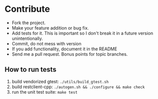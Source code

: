 # Contribute
- Fork the project.
- Make your feature addition or bug fix.
- Add tests for it. This is important so I don't break it in a future version
  unintentionally.
- Commit, do not mess with version
- If you add functionality, document it in the README
- Send me a pull request. Bonus points for topic branches.

## How to run tests

1. build vendorized gtest: `./utils/build_gtest.sh`
2. build restclient-cpp: `./autogen.sh && ./configure && make check`
3. run the unit test suite: `make test`

